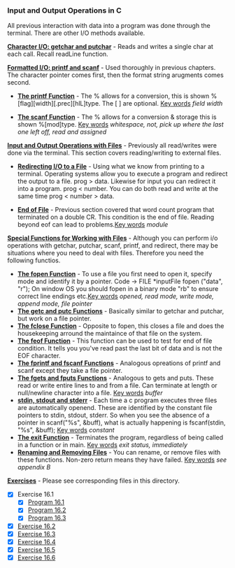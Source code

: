 ### Input and Output Operations in C

All previous interaction with data into a program was done through the terminal. There are other I/O methods available.

<u>**Character I/O: getchar and putchar**</u> - Reads and writes a single char at each call. Recall readLine function.

<u>**Formatted I/O: printf and scanf**</u> - Used thoroughly in previous chapters. The character pointer comes first, then the format string arugments comes second.

* <u>**The printf Function**</u> - The % allows for a conversion, this is shown %\[flag]\[width]\[.prec]\[hlL]type. The \[ \] are optional. <u>Key words</u> *field width*

* <u>**The scanf Function**</u> - The % allows for a conversion & storage this is shown %[mod]type. <u>Key words</u> *whitespace, not, pick up where the last one left off, read and assigned*

<u>**Input and Output Operations with Files**</u> - Previously all read/writes were done via the terminal. This section covers reading/writing to external files.

* <u>**Redirecting I/O to a File**</u> - Using what we know from printing to a terminal. Operating systems allow you to execute a program and redirect the output to a file. prog > data. Likewise for input you can redirect it into a program. prog < number. You can do both read and write at the same time prog < number > data.

* <u>**End of File**</u> - Previous section covered that word count program that terminated on a double CR. This condition is the end of file. Reading beyond eof can lead to problems.<u>Key words</u> *module*

<u>**Special Functions for Working with Files**</u> - Although you can perform i/o operations with getchar, putchar, scanf, printf, and redirect, there may be situations where you need to deal with files. Therefore you need the following functios.

* <u>**The fopen Function**</u> - To use a file you first need to open it, specify mode and identify it by a pointer. Code -> FILE \*inputFile fopen ("data", "r"); On window OS you should fopen in a binary mode "rb" to ensure correct line endings etc.<u>Key words</u> *opened, read mode, write mode, append mode, file pointer*
* <u>**The getc and putc Functions**</u> - Basically similar to getchar and putchar, but work on a file pointer.
* <u>**The fclose Function**</u> - Opposite to fopen, this closes a file and does the housekeeping arround the maintaince of that file on the system. 
* <u>**The feof Function**</u> - This function can be used to test for end of file condition. It tells you you've read past the last bit of data and is not the EOF character.
* <u>**The fprintf and fscanf Functions**</u> - Analogous opreations of printf and scanf except they take a file pointer.
* <u>**The fgets and fputs Functions**</u> - Analogous to gets and puts. These read or write entire lines to and from a file. Can terminate at length or null/newline character into a file. <u>Key words</u> *buffer*
* <u>**stdin, stdout and stderr**</u> - Each time a c program executes three files are automatically openend. These are identified by the constant file pointers to stdin, stdout, stderr. So when you see the absence of a pointer in scanf("%s", &buff), what is actually happening is fscanf(stdin, "%s", &buff); <u>Key words</u> *constant*
* <u>**The exit Function**</u> - Terminates the program, regardless of being called in a function or in main. <u>Key words</u> *exit status, immediately*
* <u>**Renaming and Removing Files**</u> - You can rename, or remove files with these functions. Non-zero return means they have failed. <u>Key words</u> *see appendix B*

<u>**Exercises**</u> - Please see corresponding files in this directory.

- [x] Exercise 16.1
  - [x] [Program 16.1](Exercise_16.1/Program_16.1.c)
  - [x] [Program 16.2](Exercise_16.1/Program_16.2.c)
  - [x] [Program 16.3](Exercise_16.1/Program_16.3.c)
- [x] [Exercise 16.2](Exercise_16.2.c)
- [x] [Exercise 16.3](Exercise_16.3.c)
- [x] [Exercise 16.4](Exercise_16.4.c)
- [x] [Exercise 16.5](Exercise_16.5.c)
- [x] [Exercise 16.6](Exercise_16.6.c)

